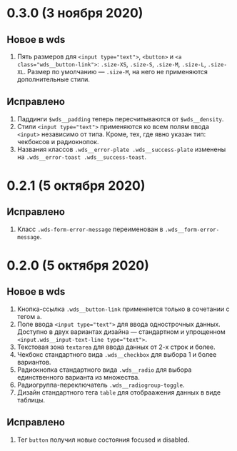# 0.3.0 (3 ноября 2020)

## Новое в wds
1. Пять размеров для `<input type="text">`, `<button>` и `<a class="wds__button-link">`: `.size-XS`, `.size-S`, `.size-M`, `.size-L`, `.size-XL`. Размер по умолчанию — `.size-M`, на него не применяются дополнительные стили.

## Исправлено

1. Паддинги `$wds__padding` теперь пересчитываются от `$wds__density`.
2. Стили `<input type="text">` применяются ко всем полям ввода `<input>` независимо от типа. Кроме, тех, где явно указан тип: чекбоксов и радиокнопок.
3. Названия классов `.wds__error-plate .wds__success-plate` изменены на `.wds__error-toast .wds__success-toast`.

# 0.2.1 (5 октября 2020)

## Исправлено

1. Класс `.wds-form-error-message` переименован в `.wds__form-error-message`.

# 0.2.0 (5 октября 2020)

## Новое в wds

1. Кнопка-ссылка `.wds__button-link` применяется только в сочетании с тегом `a`.
2. Поле ввода `<input type="text">` для ввода однострочных данных. Доступно в двух вариантах дизайна — стандартном и упрощенном `<input.wds__input-text-line type="text">`.
3. Текстовая зона `textarea` для ввода данных от 2-х строк и более.
4. Чекбокс стандартного вида `.wds__checkbox` для выбора 1 и более вариантов.
5. Радиокнопка стандартного вида `.wds__radio` для выбора единственного варианта из множества.
6. Радиогруппа-переключатель `.wds__radiogroup-toggle`.
7. Дизайн стандартного тега `table` для отобраажения данных в виде таблицы.

## Исправлено

1. Тег `button` получил новые состояния focused и disabled.
